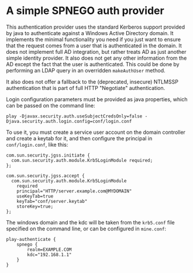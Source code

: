 # A simple SPNEGO auth provider

This authentication provider uses the standard Kerberos support
provided by java to authenticate against a Windows Active Directory
domain. It implements the minimal functionality you need if you just
want to ensure that the request comes from a user that is
authenticated in the domain. It does not implement full AD
integration, but rather treats AD as just another simple identity
provider. It also does not get any other information from the AD
except the fact that the user is authenticated. This could be done by
performing an LDAP query in an overridden `makeAuthUser` method.

It also does not offer a fallback to the (deprecated, insecure)
NTLMSSP authentication that is part of full HTTP "Negotiate"
authentication.

Login configuration parameters must be provided as java properties,
which can be passed on the command line:

```
play -Djavax.security.auth.useSubjectCredsOnly=false -Djava.security.auth.login.config=conf/login.conf
```

To use it, you must create a service user account on the domain
controller and create a keytab for it, and then configure the
principal in `conf/login.conf`, like this:

```
com.sun.security.jgss.initiate {
  com.sun.security.auth.module.Krb5LoginModule required;
};

com.sun.security.jgss.accept {
  com.sun.security.auth.module.Krb5LoginModule
    required
    principal="HTTP/server.example.com@MYDOMAIN"
    useKeyTab=true
    keyTab="conf/server.keytab"
    storeKey=true;
};
```

The windows domain and the kdc will be taken from the `krb5.conf` file
specified on the command line, or can be configured in `mine.conf`:

```
play-authenticate {
	spnego {
		realm=EXAMPLE.COM
		kdc="192.168.1.1"
	}
}
```
